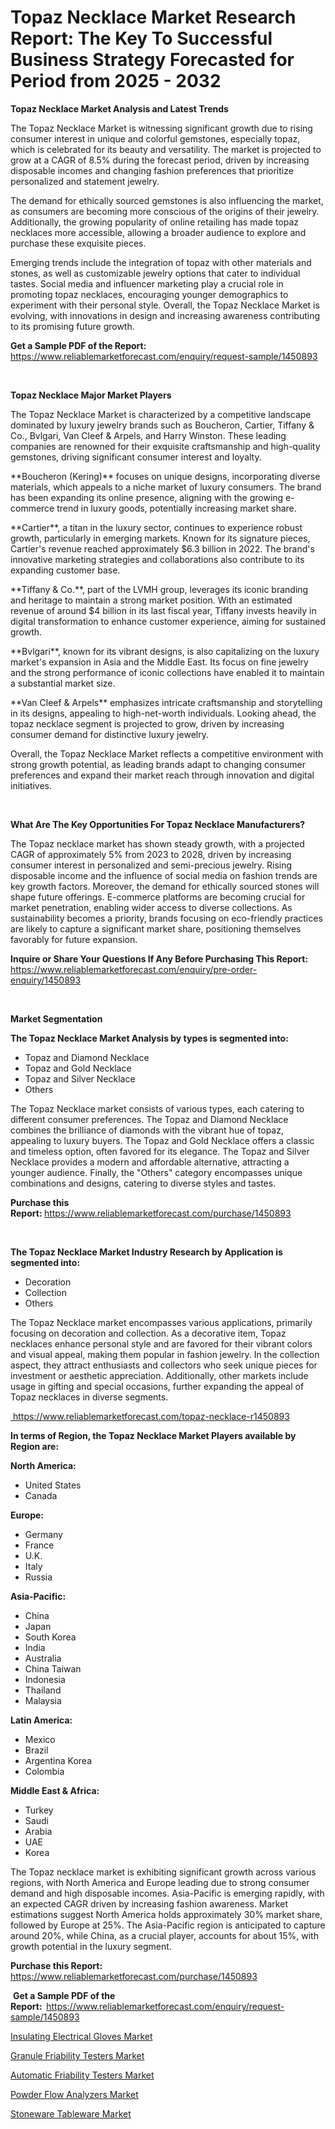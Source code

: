 <p><h1>Topaz Necklace Market Research Report: The Key To Successful Business Strategy Forecasted for Period from 2025 - 2032</h1></p><p><strong>Topaz Necklace Market Analysis and Latest Trends</strong></p>
<p><p>The Topaz Necklace Market is witnessing significant growth due to rising consumer interest in unique and colorful gemstones, especially topaz, which is celebrated for its beauty and versatility. The market is projected to grow at a CAGR of 8.5% during the forecast period, driven by increasing disposable incomes and changing fashion preferences that prioritize personalized and statement jewelry. </p><p>The demand for ethically sourced gemstones is also influencing the market, as consumers are becoming more conscious of the origins of their jewelry. Additionally, the growing popularity of online retailing has made topaz necklaces more accessible, allowing a broader audience to explore and purchase these exquisite pieces. </p><p>Emerging trends include the integration of topaz with other materials and stones, as well as customizable jewelry options that cater to individual tastes. Social media and influencer marketing play a crucial role in promoting topaz necklaces, encouraging younger demographics to experiment with their personal style. Overall, the Topaz Necklace Market is evolving, with innovations in design and increasing awareness contributing to its promising future growth.</p></p>
<p><strong>Get a Sample PDF of the Report:&nbsp;</strong> <a href="https://www.reliablemarketforecast.com/enquiry/request-sample/1450893?utm_campaign=1897&utm_medium=2&utm_source=Github&utm_content=ia&utm_term=04042025&utm_id=topaz-necklace">https://www.reliablemarketforecast.com/enquiry/request-sample/1450893</a></p>
<p>&nbsp;</p>
<p><strong>Topaz Necklace Major Market Players</strong></p>
<p><p>The Topaz Necklace Market is characterized by a competitive landscape dominated by luxury jewelry brands such as Boucheron, Cartier, Tiffany & Co., Bvlgari, Van Cleef & Arpels, and Harry Winston. These leading companies are renowned for their exquisite craftsmanship and high-quality gemstones, driving significant consumer interest and loyalty.</p><p>**Boucheron (Kering)** focuses on unique designs, incorporating diverse materials, which appeals to a niche market of luxury consumers. The brand has been expanding its online presence, aligning with the growing e-commerce trend in luxury goods, potentially increasing market share.</p><p>**Cartier**, a titan in the luxury sector, continues to experience robust growth, particularly in emerging markets. Known for its signature pieces, Cartier's revenue reached approximately $6.3 billion in 2022. The brand's innovative marketing strategies and collaborations also contribute to its expanding customer base.</p><p>**Tiffany & Co.**, part of the LVMH group, leverages its iconic branding and heritage to maintain a strong market position. With an estimated revenue of around $4 billion in its last fiscal year, Tiffany invests heavily in digital transformation to enhance customer experience, aiming for sustained growth.</p><p>**Bvlgari**, known for its vibrant designs, is also capitalizing on the luxury market's expansion in Asia and the Middle East. Its focus on fine jewelry and the strong performance of iconic collections have enabled it to maintain a substantial market size.</p><p>**Van Cleef & Arpels** emphasizes intricate craftsmanship and storytelling in its designs, appealing to high-net-worth individuals. Looking ahead, the topaz necklace segment is projected to grow, driven by increasing consumer demand for distinctive luxury jewelry.</p><p>Overall, the Topaz Necklace Market reflects a competitive environment with strong growth potential, as leading brands adapt to changing consumer preferences and expand their market reach through innovation and digital initiatives.</p></p>
<p>&nbsp;</p>
<p><strong>What Are The Key Opportunities For Topaz Necklace Manufacturers?</strong></p>
<p><p>The Topaz necklace market has shown steady growth, with a projected CAGR of approximately 5% from 2023 to 2028, driven by increasing consumer interest in personalized and semi-precious jewelry. Rising disposable income and the influence of social media on fashion trends are key growth factors. Moreover, the demand for ethically sourced stones will shape future offerings. E-commerce platforms are becoming crucial for market penetration, enabling wider access to diverse collections. As sustainability becomes a priority, brands focusing on eco-friendly practices are likely to capture a significant market share, positioning themselves favorably for future expansion.</p></p>
<p><strong>Inquire or Share Your Questions If Any Before Purchasing This Report:</strong> <a href="https://www.reliablemarketforecast.com/enquiry/pre-order-enquiry/1450893?utm_campaign=1897&utm_medium=2&utm_source=Github&utm_content=ia&utm_term=04042025&utm_id=topaz-necklace">https://www.reliablemarketforecast.com/enquiry/pre-order-enquiry/1450893</a></p>
<p>&nbsp;</p>
<p><strong>Market Segmentation</strong></p>
<p><strong>The Topaz Necklace Market Analysis by types is segmented into:</strong></p>
<p><ul><li>Topaz and Diamond Necklace</li><li>Topaz and Gold Necklace</li><li>Topaz and Silver Necklace</li><li>Others</li></ul></p>
<p><p>The Topaz Necklace market consists of various types, each catering to different consumer preferences. The Topaz and Diamond Necklace combines the brilliance of diamonds with the vibrant hue of topaz, appealing to luxury buyers. The Topaz and Gold Necklace offers a classic and timeless option, often favored for its elegance. The Topaz and Silver Necklace provides a modern and affordable alternative, attracting a younger audience. Finally, the "Others" category encompasses unique combinations and designs, catering to diverse styles and tastes.</p></p>
<p><strong>Purchase this Report:&nbsp;</strong><a href="https://www.reliablemarketforecast.com/purchase/1450893?utm_campaign=1897&utm_medium=2&utm_source=Github&utm_content=ia&utm_term=04042025&utm_id=topaz-necklace">https://www.reliablemarketforecast.com/purchase/1450893</a></p>
<p>&nbsp;</p>
<p><strong>The Topaz Necklace Market Industry Research by Application is segmented into:</strong></p>
<p><ul><li>Decoration</li><li>Collection</li><li>Others</li></ul></p>
<p><p>The Topaz Necklace market encompasses various applications, primarily focusing on decoration and collection. As a decorative item, Topaz necklaces enhance personal style and are favored for their vibrant colors and visual appeal, making them popular in fashion jewelry. In the collection aspect, they attract enthusiasts and collectors who seek unique pieces for investment or aesthetic appreciation. Additionally, other markets include usage in gifting and special occasions, further expanding the appeal of Topaz necklaces in diverse segments.</p></p>
<p><a href="https://www.reliablemarketforecast.com/topaz-necklace-r1450893?utm_campaign=1897&utm_medium=2&utm_source=Github&utm_content=ia&utm_term=04042025&utm_id=topaz-necklace">&nbsp;https://www.reliablemarketforecast.com/topaz-necklace-r1450893</a></p>
<p><strong>In terms of Region, the Topaz Necklace Market Players available by Region are:</strong></p>
<p>
    <p> <strong> North America: </strong>
        <ul>
            <li>United States</li>
            <li>Canada</li>
        </ul>
        </p> 
    <p> <strong> Europe: </strong>
        <ul>
            <li>Germany</li>
            <li>France</li>
            <li>U.K.</li>
            <li>Italy</li>
            <li>Russia</li>
        </ul>
        </p> 
    <p> <strong> Asia-Pacific: </strong>
        <ul>
            <li>China</li>
            <li>Japan</li>
            <li>South Korea</li>
            <li>India</li>
            <li>Australia</li>
            <li>China Taiwan</li>
            <li>Indonesia</li>
            <li>Thailand</li>
            <li>Malaysia</li>
        </ul>
        </p> 
    <p> <strong> Latin America: </strong>
        <ul>
            <li>Mexico</li>
            <li>Brazil</li>
            <li>Argentina Korea</li>
            <li>Colombia</li>
        </ul>
        </p> 
    <p> <strong> Middle East & Africa: </strong>
        <ul>
            <li>Turkey</li>
            <li>Saudi</li>
            <li>Arabia</li>
            <li>UAE</li>
            <li>Korea</li>
        </ul>
    </p>
    </p>
<p><p>The Topaz necklace market is exhibiting significant growth across various regions, with North America and Europe leading due to strong consumer demand and high disposable incomes. Asia-Pacific is emerging rapidly, with an expected CAGR driven by increasing fashion awareness. Market estimations suggest North America holds approximately 30% market share, followed by Europe at 25%. The Asia-Pacific region is anticipated to capture around 20%, while China, as a crucial player, accounts for about 15%, with growth potential in the luxury segment.</p></p>
<p><strong>Purchase this Report: </strong><a href="https://www.reliablemarketforecast.com/purchase/1450893?utm_campaign=1897&utm_medium=2&utm_source=Github&utm_content=ia&utm_term=04042025&utm_id=topaz-necklace">https://www.reliablemarketforecast.com/purchase/1450893</a></p>
<p>&nbsp;<strong>Get a Sample PDF of the Report:&nbsp;&nbsp;</strong><a href="https://www.reliablemarketforecast.com/enquiry/request-sample/1450893?utm_campaign=1897&utm_medium=2&utm_source=Github&utm_content=ia&utm_term=04042025&utm_id=topaz-necklace">https://www.reliablemarketforecast.com/enquiry/request-sample/1450893</a></p>
<p><strong></strong></p>
<p><p><a href="https://github.com/rwanjamiul/Market-Research-Report-List-1/blob/main/insulating-electrical-gloves-market.md?utm_campaign=1897&utm_medium=2&utm_source=Github&utm_content=ia&utm_term=04042025&utm_id=topaz-necklace">Insulating Electrical Gloves Market</a></p><p><a href="https://www.linkedin.com/pulse/granule-friability-testers-market-size-revenue-growth-projected-qwkxf?utm_campaign=1897&utm_medium=2&utm_source=Github&utm_content=ia&utm_term=04042025&utm_id=topaz-necklace">Granule Friability Testers Market</a></p><p><a href="https://www.linkedin.com/pulse/global-automatic-friability-testers-market-focus-product-qdcwf?utm_campaign=1897&utm_medium=2&utm_source=Github&utm_content=ia&utm_term=04042025&utm_id=topaz-necklace">Automatic Friability Testers Market</a></p><p><a href="https://www.linkedin.com/pulse/global-powder-flow-analyzers-market-analysis-2025-2032-industry-wsg0f?utm_campaign=1897&utm_medium=2&utm_source=Github&utm_content=ia&utm_term=04042025&utm_id=topaz-necklace">Powder Flow Analyzers Market</a></p><p><a href="https://github.com/sivyerloucks/Market-Research-Report-List-1/blob/main/stoneware-tableware-market.md?utm_campaign=1897&utm_medium=2&utm_source=Github&utm_content=ia&utm_term=04042025&utm_id=topaz-necklace">Stoneware Tableware Market</a></p></p>